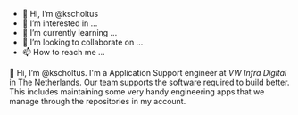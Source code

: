 - 👋 Hi, I’m @kscholtus
- 👀 I’m interested in ...
- 🌱 I’m currently learning ...
- 💞️ I’m looking to collaborate on ...
- 📫 How to reach me ...

<!---
kscholtus/kscholtus is a ✨ special ✨ repository because its `README.md` (this file) appears on your GitHub profile.
You can click the Preview link to take a look at your changes.
--->
👋 Hi, I’m @kscholtus. I'm a Application Support engineer at *VW Infra Digital* in The Netherlands. Our team supports the software required to build better. This includes maintaining some very handy engineering apps that we manage through the repositories in my account.
